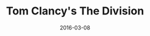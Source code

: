 ---
layout: album
date: 2016-03-08
title: Tom Clancy's The Division
developer: Massive Entertainment
card-image: 0
card-offset: 0
banner-image: 0
banner-offset: 0
---